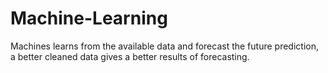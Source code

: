 # Machine-Learning

Machines learns from the available data and forecast the future prediction, a better cleaned data gives a better results of forecasting. 
